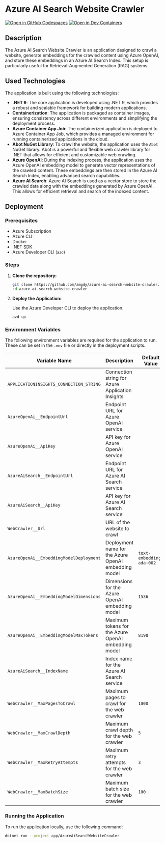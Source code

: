 # Azure AI Search Website Crawler

[![Open in GitHub Codespaces](https://img.shields.io/static/v1?style=for-the-badge&label=GitHub+Codespaces&message=Open&color=brightgreen&logo=github)](https://github.com/codespaces/new?hide_repo_select=true&ref=main&repo=amgdy/azure-ai-search-website-crawler&machine=standardLinux32gb&devcontainer_path=.devcontainer%2Fdevcontainer.json&location=WestUs2)
[![Open in Dev Containers](https://img.shields.io/static/v1?style=for-the-badge&label=Dev%20Containers&message=Open&color=blue&logo=visualstudiocode)](https://vscode.dev/redirect?url=vscode://ms-vscode-remote.remote-containers/cloneInVolume?url=https://github.com/amgdy/azure-ai-search-website-crawler)

## Description

The Azure AI Search Website Crawler is an application designed to crawl a website, generate embeddings for the crawled content using Azure OpenAI, and store these embeddings in an Azure AI Search Index. This setup is particularly useful for Retrieval-Augmented Generation (RAG) systems.

## Used Technologies

The application is built using the following technologies:

- **.NET 9**: The core application is developed using .NET 9, which provides a robust and scalable framework for building modern applications.
- **Containerization**: The application is packaged as container images, ensuring consistency across different environments and simplifying the deployment process.
- **Azure Container App Job**: The containerized application is deployed to Azure Container App Job, which provides a managed environment for running containerized applications in the cloud.
- **Abot NuGet Library**: To crawl the website, the application uses the `Abot` NuGet library. Abot is a powerful and flexible web crawler library for .NET that allows for efficient and customizable web crawling.
- **Azure OpenAI**: During the indexing process, the application uses the Azure OpenAI embedding model to generate vector representations of the crawled content. These embeddings are then stored in the Azure AI Search Index, enabling advanced search capabilities.
- **Azure AI Search**: Azure AI Search is used as a vector store to store the crawled data along with the embeddings generated by Azure OpenAI. This allows for efficient retrieval and search of the indexed content.

## Deployment

### Prerequisites

- Azure Subscription
- Azure CLI
- Docker
- .NET SDK
- Azure Developer CLI (`azd`)

### Steps

1. **Clone the repository:**

    ```sh
    git clone https://github.com/amgdy/azure-ai-search-website-crawler.git
    cd azure-ai-search-website-crawler
    ```

2. **Deploy the Application:**

    Use the Azure Developer CLI to deploy the application.

    ```sh
    azd up
    ```

### Environment Variables

The following environment variables are required for the application to run. These can be set in the `.env` file or directly in the deployment scripts.

| Variable Name                          | Description                                      | Default Value                          |
|----------------------------------------|--------------------------------------------------|----------------------------------------|
| `APPLICATIONINSIGHTS_CONNECTION_STRING`| Connection string for Azure Application Insights |                                        |
| `AzureOpenAi__EndpointUrl`             | Endpoint URL for Azure OpenAI service            |                                        |
| `AzureOpenAi__ApiKey`                  | API key for Azure OpenAI service                 |                                        |
| `AzureAiSearch__EndpointUrl`           | Endpoint URL for Azure AI Search service         |                                        |
| `AzureAiSearch__ApiKey`                | API key for Azure AI Search service              |                                        |
| `WebCrawler__Url`                      | URL of the website to crawl                      |                                        |
| `AzureOpenAi__EmbeddingModelDeployment`| Deployment name for the Azure OpenAI embedding model | `text-embedding-ada-002`               |
| `AzureOpenAi__EmbeddingModelDimensions`| Dimensions for the Azure OpenAI embedding model  | `1536`                                 |
| `AzureOpenAi__EmbeddingModelMaxTokens` | Maximum tokens for the Azure OpenAI embedding model | `8190`                                 |
| `AzureAiSearch__IndexName`             | Index name for the Azure AI Search service       |                                        |
| `WebCrawler__MaxPagesToCrawl`          | Maximum pages to crawl for the web crawler       | `1000`                                 |
| `WebCrawler__MaxCrawlDepth`            | Maximum crawl depth for the web crawler          | `5`                                    |
| `WebCrawler__MaxRetryAttempts`         | Maximum retry attempts for the web crawler       | `3`                                    |
| `WebCrawler__MaxBatchSize`             | Maximum batch size for the web crawler           | `100`                                  |

### Running the Application

To run the application locally, use the following command:

```sh
dotnet run --project app/AzureAiSearchWebsiteCrawler